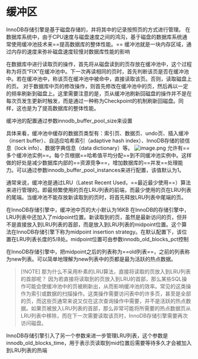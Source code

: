 # 缓冲区
InnoDB存储引擎是基于磁盘存储的，并将其中的记录按照页的方式进行管理。
在数据库系统中，由于CPU速度与磁盘速度之间的鸿沟，基于磁盘的数据库系统通常使用缓冲池技术来==提高数据库的整体性能。==
缓冲池就是一块内存区域，通过内存的速度来弥补磁盘速度较慢对数据库性能的影响

在数据库中进行读取页的操作，首先将从磁盘读到的页存放在缓冲池中，这个过程称为将页“FIX”在缓冲池中。下一次再读相同的页时，首先判断该页是否在缓冲池中。若在缓冲池中，称该页在缓冲池中被命中，直接读取该页。否则，读取磁盘上的页。
对于数据库中页的修改操作，则首先修改在缓冲池中的页，然后再以一定的频率刷新到磁盘上。这里需要注意的是，页从缓冲池刷新回磁盘的操作并不是在每次页发生更新时触发，而是通过一种称为Checkpoint的机制刷新回磁盘。同样，这也是为了提高数据库的整体性能。

缓冲池的配置通过参数innodb_buffer_pool_size来设置

具体来看，缓冲池中缓存的数据页类型有：索引页、数据页、undo页、插入缓冲（insert buffer）、自适应哈希索引（adaptive hash index）、InnoDB存储的锁信息（lock info）、数据字典信息（data dictionary）等。
![image.png](https://gitee.com/ycfan/images/raw/master/img/20231221222357.png)
允许有==多个缓冲池实例==。每个页根据==哈希值平均分配==到不同缓冲池实例中。这样做的好处是减少数据库内部的==资源竞争==，增加数据库的==并发==处理能力。可以通过参数innodb_buffer_pool_instances来进行配置，该值默认为1。

通常来说，缓冲池是通过LRU（Latest Recent Used，==最近最少使用==）算法来进行管理的。即最频繁使用的页在LRU列表的前端，而最少使用的页在LRU列表的尾端。当缓冲池不能存放新读取到的页时，将首先释放LRU列表中尾端的页。

在InnoDB存储引擎中，缓冲池中页的大小默认为16KB
在InnoDB的存储引擎中，LRU列表中还加入了midpoint位置。新读取到的页，虽然是最新访问的页，但并不是直接放入到LRU列表的首部，而是放入到LRU列表的midpoint位置。这个算法在InnoDB存储引擎下称为midpoint insertion strategy。在默认配置下，该位置在LRU列表长度的5/8处。midpoint位置可由参数innodb_old_blocks_pct控制

在InnoDB存储引擎中，把midpoint之后的列表称为==old列表==，之前的列表称为new列表。可以简单地理解为new列表中的页都是最为活跃的热点数据。

> [!NOTE] 那为什么不采用朴素的LRU算法，直接将读取的页放入到LRU列表的首部呢？
> 因为若直接将读取到的页放入到LRU的首部，那么某些SQL操作可能会使缓冲池中的页被刷新出，从而影响缓冲池的效率。常见的这类操作为索引或数据的扫描操作。这类操作需要访问表中的许多页，甚至是全部的页，而这些页通常来说又仅在这次查询操作中需要，并不是活跃的热点数据。如果页被放入LRU列表的首部，那么非常可能将所需要的热点数据页从LRU列表中移除，而在下一次需要读取该页时，InnoDB存储引擎需要再次访问磁盘。

InnoDB存储引擎引入了另一个参数来进一步管理LRU列表，这个参数是innodb_old_blocks_time，用于表示页读取到mid位置后需要等待多久才会被加入到LRU列表的热端